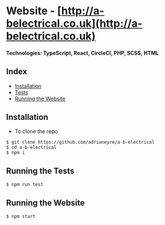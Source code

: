 # Website - [http://a-belectrical.co.uk](http://a-belectrical.co.uk)
#### Technologies: TypeScript, React, CircleCI, PHP, SCSS, HTML

## Index
* [Installation](#Install)
* [Tests](#Tests)
* [Running the Website](#Run)

## <a name="Install">Installation</a>
* To clone the repo
```shell
$ git clone https://github.com/adrianeyre/a-b-electrical
$ cd a-b-electrical
$ npm i
```

## <a name="Tests">Running the Tests</a>
```shell
$ npm run test
```

## <a name="Run">Running the Website</a>
```shell
$ npm start
```
